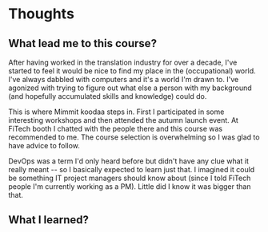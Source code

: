 # Thoughts

## What lead me to this course?

After having worked in the translation industry for over a decade, I've started to feel it would be nice to find 
my place in the (occupational) world. I've always dabbled with computers and it's a world I'm drawn to. I've 
agonized with trying to figure out what else a person with my background (and hopefully accumulated skills and 
knowledge) could do.

This is where Mimmit koodaa steps in. First I participated in some interesting workshops and then attended the autumn 
launch event. At FiTech booth I chatted with the people there and this course was recommended to me. The course 
selection is overwhelming so I was glad to have advice to follow.

DevOps was a term I'd only heard before but didn't have any clue what it really meant -- so I basically expected to 
learn just that. I imagined it could be something IT project managers should know about (since I told FiTech people 
I'm currently working as a PM). Little did I know it was bigger than that.

## What I learned?


